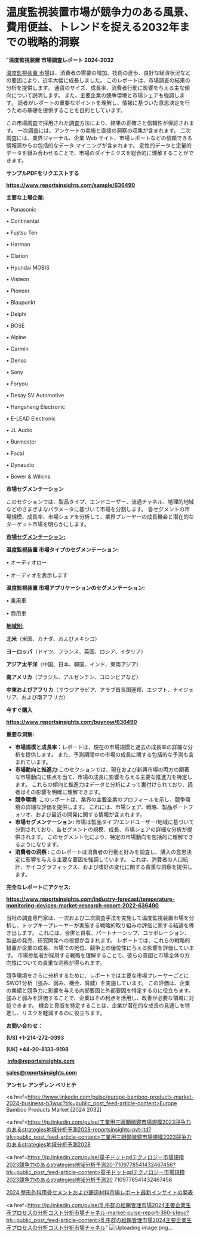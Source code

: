 # 温度監視装置市場が競争力のある風景、費用便益、トレンドを捉える2032年までの戦略的洞察

"<strong>温度監視装置 市場調査レポート 2024-2032</strong>

<a href=https://www.reportsinsights.com/sample/636490>温度監視装置 市場</a>は、消費者の需要の増加、技術の進歩、良好な経済状況などの要因により、近年大幅に成長しました。 このレポートは、市場調査の結果の分析を提供します。 通貨のサイズ、成長率、消費者行動に影響を与える主な傾向について説明します。 また、主要企業の競争環境と市場シェアも強調します。 読者がレポートの重要なポイントを理解し、情報に基づいた意思決定を行うための基礎を提供することを目的としています。

この市場調査で採用された調査方法により、結果の正確さと信頼性が保証されます。 一次調査には、アンケートの実施と直接の洞察の収集が含まれます。 二次調査には、業界ジャーナル、企業 Web サイト、市場レポートなどの信頼できる情報源からの包括的なデータ マイニングが含まれます。 定性的データと定量的データを組み合わせることで、市場のダイナミクスを総合的に理解することができます。

<strong><b>サンプルPDFをリクエストする</b></strong>

<a href=https://www.reportsinsights.com/sample/636490><strong><u>https://www.reportsinsights.com/sample/636490</u></strong></a>

<strong>主要な上場企業:</strong>

• Panasonic

• Continental

• Fujitsu Ten

• Harman

• Clarion

• Hyundai MOBIS

• Visteon

• Pioneer

• Blaupunkt

• Delphi

• BOSE

• Alpine

• Garmin

• Denso

• Sony

• Foryou

• Desay SV Automotive

• Hangsheng Electronic

• E-LEAD Electronic

• JL Audio

• Burmester

• Focal

• Dynaudio

• Bower & Wilkins

<strong>市場セグメンテーション</strong>

このセクションでは、製品タイプ、エンドユーザー、流通チャネル、地理的地域などのさまざまなパラメータに基づいて市場を分割します。 各セグメントの市場規模、成長率、市場シェアを分析して、業界プレーヤーの成長機会と潜在的なターゲット市場を明らかにします。

<strong><u>市場セグメンテーション</u></strong><strong><u>:</u></strong>

<strong>温度監視装置 市場タイプのセグメンテーション:</strong>

• オーディオロー

• オーディオを表示します

<strong>温度監視装置 市場アプリケーションのセグメンテーション:</strong>

• 乗用車

• 商用車

<strong><u>地域別</u></strong><strong><u>:</u></strong>

<strong>北米</strong>（米国、カナダ、およびメキシコ）

<strong>ヨーロッパ</strong>（ドイツ、フランス、英国、ロシア、イタリア）

<strong>アジア太平洋</strong>（中国、日本、韓国、インド、東南アジア）

<strong>南アメリカ</strong>（ブラジル、アルゼンチン、コロンビアなど）

<strong>中東およびアフリカ</strong>（サウジアラビア、アラブ首長国連邦、エジプト、ナイジェリア、および南アフリカ）

<strong>今すぐ購入</strong>

<a href=https://www.reportsinsights.com/buynow/636490><strong><u>https://www.reportsinsights.com/buynow/636490</u></strong></a>

<strong>重要な洞察:</strong>
<ul>
  <li><strong>市場規模と成長率：</strong>レポートは、現在の市場規模と過去の成長率の詳細な分析を提供します。 また、予測期間中の市場の成長に関する包括的な予測も含まれています。</li>
  <li><strong>市場動向と推進力:</strong>このセクションでは、現在および新興市場の両方の顕著な市場動向に焦点を当て、市場の成長に影響を与える主要な推進力を特定します。 これらの傾向と推進力はデータと分析によって裏付けられており、読者はその影響を明確に理解できます。</li>
  <li><strong>競争環境</strong>: このレポートは、業界の主要企業のプロフィールを示し、競争環境の詳細な評価を提供します。 これには、市場シェア、戦略、製品ポートフォリオ、および最近の開発に関する情報が含まれます。</li>
  <li><strong>市場セグメンテーション: </strong>市場は製品タイプ/エンドユーザー/地域に基づいて分割されており、各セグメントの規模、成長、市場シェアの詳細な分析が提供されます。 このセグメント化により、特定の市場動向を包括的に理解できるようになります。</li>
  <li><strong>消費者の洞察 : </strong>このレポートは消費者の行動と好みを調査し、購入の意思決定に影響を与える主要な要因を強調しています。 これは、消費者の人口統計、サイコグラフィックス、および嗜好の変化に関する貴重な洞察を提供します。</li>
</ul>
<strong>完全なレポートにアクセス:</strong>

<a href=https://www.reportsinsights.com/industry-forecast/temperature-monitoring-devices-market-research-report-2022-636490><strong><u><b>https://www.reportsinsights.com/industry-forecast/temperature-monitoring-devices-market-research-report-2022-636490</b></u></strong></a>

当社の調査専門家は、一次および二次調査手法を実施して温度監視装置市場を分析し、トップキープレーヤーが実施する戦略的取り組みの評価に関する結論を導き出します。 これには、合併と買収、パートナーシップ、コラボレーション、製品の発売、研究開発への投資が含まれます。 レポートでは、これらの戦略的措置が企業の成長、市場での地位、競争上の優位性に与える影響を評価しています。 市場参加者が採用する戦略を理解することで、彼らの意図と市場全体の方向性についての貴重な洞察が得られます。

競争環境をさらに分析するために、レポートでは主要な市場プレーヤーごとにSWOT分析（強み、弱み、機会、脅威）を実施しています。 この評価は、企業の業績と競争力に影響を与える内部要因と外部要因を特定するのに役立ちます。 強みと弱みを評価することで、企業はその利点を活用し、改善が必要な領域に対処できます。 機会と脅威を特定することは、企業が潜在的な成長の見通しを特定し、リスクを軽減するのに役立ちます。

<strong>お問い合わせ：</strong>

<strong>(US) +1-214-272-0393</strong>

<strong>(UK) +44-20-8133-9198</strong>

<strong> </strong><a href=info@reportsinsights.com><strong><u>info@reportsinsights.com</u></strong></a>

<a href=sales@reportsinsights.com><strong><u>sales@reportsinsights.com</u></strong></a>

<strong>アンセレ アンデレン ベリヒテ</strong>

<a href=https://www.linkedin.com/pulse/europe-bamboo-products-market-2024-business-b3wuc?trk=public_post_feed-article-content>Europe Bamboo Products Market [2024 2032]</a>

<a href=https://jp.linkedin.com/pulse/工業用三眼顕微鏡市場規模2023競争力のあるstrategies地域分析予測2028-reportsinsights-pvt-ltd?trk=public_post_feed-article-content>工業用三眼顕微鏡市場規模2023競争力のあるstrategies地域分析予測2028</a>

<a href=https://jp.linkedin.com/pulse/量子ドットqdテクノロジー市場規模2023競争力のあるstrategies地域分析予測20-7109778541432467456?trk=public_post_feed-article-content>量子ドットqdテクノロジー市場規模2023競争力のあるstrategies地域分析予測20 7109778541432467456</a>

<a href=https://www.linkedin.com/pulse/2024-整形外科用骨セメントおよび鋳造材料市場レポート最新インサイトの発表/>2024 整形外科用骨セメントおよび鋳造材料市場レポート最新インサイトの発表</a>

<a href=https://jp.linkedin.com/pulse/乳牛群の給餌管理市場2024主要企業生産プロセスの分析コスト分析市場チャネル-market-pulse-report-360-s1euc?trk=public_post_feed-article-content>乳牛群の給餌管理市場2024主要企業生産プロセスの分析コスト分析市場チャネル</a>"
![Uploading image.png…]()
